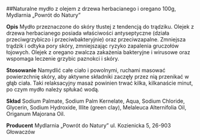 ##Naturalne mydło z olejem z drzewa herbacianego i oregano 100g, Mydlarnia „Powrót do Natury”

**Opis** Mydło przeznaczone do skóry tłustej z tendencją do trądziku. Olejek z drzewa herbacianego posiada właściwości antyseptyczne (działa przeciwgrzybiczo i przeciwbakteryjnie) oraz przeciwzapalne. Zmniejsza trądzik i odtyka pory skóry, zmniejszając ryzyko zapalenia gruczołów łojowych. Olejek z oregano zwalcza zakażenia bakteryjne i wirusowe oraz wspomaga leczenie grzybic paznokci i skóry. 

**Stosowanie** Namydlić całe ciało i powolnymi, ruchami masować powierzchnię skóry, aby aktywne składniki zaczęły przez nią przenikać w głąb ciała. Taki relaksacyjny masaż powinien trwać kilka, kilkanaście minut, po czym mydło należy spłukać wodą.

**Skład** Sodium Palmate, Sodium Palm Kernelate, Aqua, Sodium Chloride, Glycerin, Sodium Hydroxide, Illite (green clay), Melaleuca Alternifolia Oil, Origanum Majorana Oil.

**Producent** Mydlarnia „Powrót do Natury”
ul. Kozienicka 5, 26-903 Głowaczów